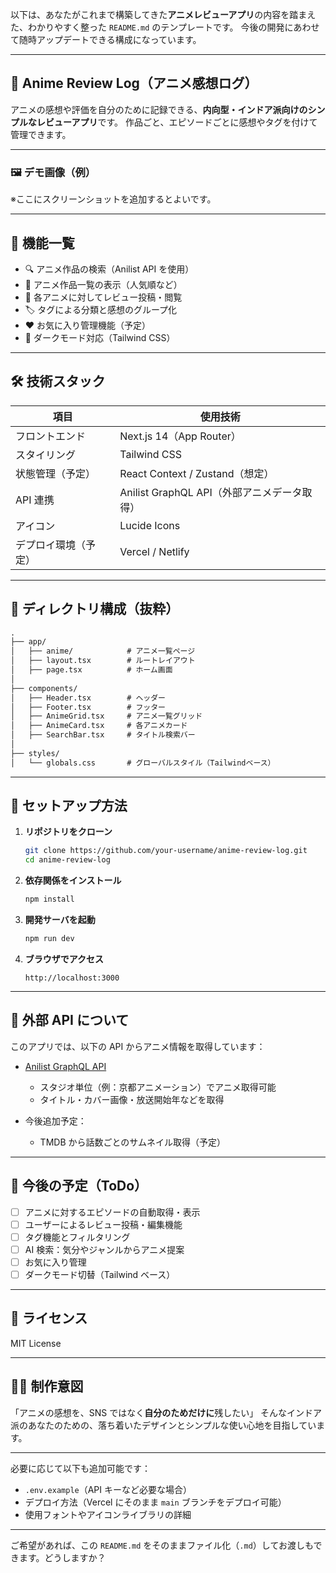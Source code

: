 以下は、あなたがこれまで構築してきた**アニメレビューアプリ**の内容を踏まえた、わかりやすく整った `README.md` のテンプレートです。
今後の開発にあわせて随時アップデートできる構成になっています。

---

## 📘 Anime Review Log（アニメ感想ログ）

アニメの感想や評価を自分のために記録できる、**内向型・インドア派向けのシンプルなレビューアプリ**です。
作品ごと、エピソードごとに感想やタグを付けて管理できます。

---

### 🖼️ デモ画像（例）

※ここにスクリーンショットを追加するとよいです。

---

## 🚀 機能一覧

- 🔍 アニメ作品の検索（Anilist API を使用）
- 📄 アニメ作品一覧の表示（人気順など）
- 📝 各アニメに対してレビュー投稿・閲覧
- 🏷️ タグによる分類と感想のグループ化
- ❤️ お気に入り管理機能（予定）
- 🌙 ダークモード対応（Tailwind CSS）

---

## 🛠 技術スタック

| 項目                 | 使用技術                                    |
| -------------------- | ------------------------------------------- |
| フロントエンド       | Next.js 14（App Router）                    |
| スタイリング         | Tailwind CSS                                |
| 状態管理（予定）     | React Context / Zustand（想定）             |
| API 連携             | Anilist GraphQL API（外部アニメデータ取得） |
| アイコン             | Lucide Icons                                |
| デプロイ環境（予定） | Vercel / Netlify                            |

---

## 🧱 ディレクトリ構成（抜粋）

```txt
.
├── app/
│   ├── anime/            # アニメ一覧ページ
│   ├── layout.tsx        # ルートレイアウト
│   ├── page.tsx          # ホーム画面
│
├── components/
│   ├── Header.tsx        # ヘッダー
│   ├── Footer.tsx        # フッター
│   ├── AnimeGrid.tsx     # アニメ一覧グリッド
│   ├── AnimeCard.tsx     # 各アニメカード
│   ├── SearchBar.tsx     # タイトル検索バー
│
├── styles/
│   └── globals.css       # グローバルスタイル（Tailwindベース）
```

---

## 🔧 セットアップ方法

1. **リポジトリをクローン**

   ```bash
   git clone https://github.com/your-username/anime-review-log.git
   cd anime-review-log
   ```

2. **依存関係をインストール**

   ```bash
   npm install
   ```

3. **開発サーバを起動**

   ```bash
   npm run dev
   ```

4. **ブラウザでアクセス**

   ```
   http://localhost:3000
   ```

---

## 🔌 外部 API について

このアプリでは、以下の API からアニメ情報を取得しています：

- [Anilist GraphQL API](https://anilist.gitbook.io/anilist-apiv2-docs/)

  - スタジオ単位（例：京都アニメーション）でアニメ取得可能
  - タイトル・カバー画像・放送開始年などを取得

- 今後追加予定：

  - TMDB から話数ごとのサムネイル取得（予定）

---

## 🎯 今後の予定（ToDo）

- [ ] アニメに対するエピソードの自動取得・表示
- [ ] ユーザーによるレビュー投稿・編集機能
- [ ] タグ機能とフィルタリング
- [ ] AI 検索：気分やジャンルからアニメ提案
- [ ] お気に入り管理
- [ ] ダークモード切替（Tailwind ベース）

---

## 📄 ライセンス

MIT License

---

## 🙋‍♀️ 制作意図

「アニメの感想を、SNS ではなく**自分のためだけに**残したい」
そんなインドア派のあなたのための、落ち着いたデザインとシンプルな使い心地を目指しています。

---

必要に応じて以下も追加可能です：

- `.env.example`（API キーなど必要な場合）
- デプロイ方法（Vercel にそのまま `main` ブランチをデプロイ可能）
- 使用フォントやアイコンライブラリの詳細

---

ご希望があれば、この `README.md` をそのままファイル化（`.md`）してお渡しもできます。どうしますか？

